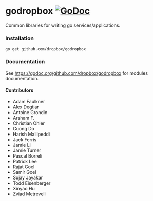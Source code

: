 # godropbox [![GoDoc](https://godoc.org/github.com/dropbox/godropbox?status.svg)](https://godoc.org/github.com/dropbox/godropbox)

Common libraries for writing go services/applications.

### Installation
``go get github.com/dropbox/godropbox``

### Documentation

See https://godoc.org/github.com/dropbox/godropbox for modules documentation.

#### Contributors
- Adam Faulkner
- Alex Degtiar
- Antoine Grondin
- Arsham F.
- Christian Ohler
- Cuong Do
- Harish Mallipeddi
- Jack Ferris
- Jamie Li
- Jamie Turner
- Pascal Borreli
- Patrick Lee
- Rajat Goel
- Samir Goel
- Sujay Jayakar
- Todd Eisenberger
- Xinyao Hu
- Zviad Metreveli
